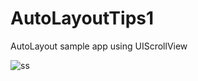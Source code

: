 AutoLayoutTips1
===============

AutoLayout sample app using UIScrollView

![ss](https://raw.github.com/sora0077/AutoLayoutTips1/master/images/ss_animation.gif)


